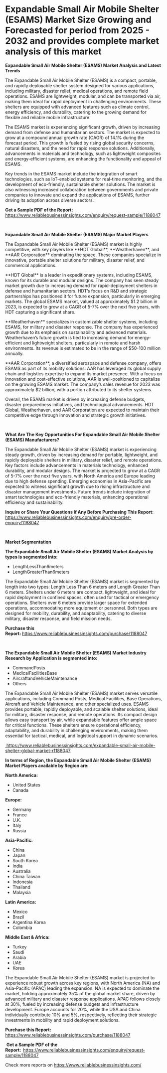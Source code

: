 <p><h1>Expandable Small Air Mobile Shelter (ESAMS) Market Size Growing and Forecasted for period from 2025 - 2032 and provides complete market analysis of this market</h1></p><p><strong>Expandable Small Air Mobile Shelter (ESAMS) Market Analysis and Latest Trends</strong></p>
<p><p>The Expandable Small Air Mobile Shelter (ESAMS) is a compact, portable, and rapidly deployable shelter system designed for various applications, including military, disaster relief, medical operations, and remote field operations. ESAMS are lightweight, modular, and can be transported via air, making them ideal for rapid deployment in challenging environments. These shelters are equipped with advanced features such as climate control, energy efficiency, and durability, catering to the growing demand for flexible and reliable mobile infrastructure.</p><p>The ESAMS market is experiencing significant growth, driven by increasing demand from defense and humanitarian sectors. The market is expected to grow at a compound annual growth rate (CAGR) of 14.1% during the forecast period. This growth is fueled by rising global security concerns, natural disasters, and the need for rapid response solutions. Additionally, advancements in materials and technology, such as lightweight composites and energy-efficient systems, are enhancing the functionality and appeal of ESAMS.</p><p>Key trends in the ESAMS market include the integration of smart technologies, such as IoT-enabled systems for real-time monitoring, and the development of eco-friendly, sustainable shelter solutions. The market is also witnessing increased collaboration between governments and private companies to innovate and expand the applications of ESAMS, further driving its adoption across diverse sectors.</p></p>
<p><strong>Get a Sample PDF of the Report:&nbsp;</strong> <a href="https://www.reliablebusinessinsights.com/enquiry/request-sample/1188047?utm_campaign=1837&utm_medium=2&utm_source=Github&utm_content=ia&utm_term=20012025&utm_id=expandable-small-air-mobile-shelter-esams">https://www.reliablebusinessinsights.com/enquiry/request-sample/1188047</a></p>
<p>&nbsp;</p>
<p><strong>Expandable Small Air Mobile Shelter (ESAMS) Major Market Players</strong></p>
<p><p>The Expandable Small Air Mobile Shelter (ESAMS) market is highly competitive, with key players like **HDT Global**, **Weatherhaven**, and **AAR Corporation** dominating the space. These companies specialize in innovative, portable shelter solutions for military, disaster relief, and commercial applications.</p><p>**HDT Global** is a leader in expeditionary systems, including ESAMS, known for its durable and modular designs. The company has seen steady market growth due to increasing demand for rapid-deployment shelters in defense and humanitarian sectors. HDT’s focus on R&D and strategic partnerships has positioned it for future expansion, particularly in emerging markets. The global ESAMS market, valued at approximately $1.2 billion in 2023, is expected to grow at a CAGR of 5-7% over the next five years, with HDT capturing a significant share.</p><p>**Weatherhaven** specializes in customizable shelter systems, including ESAMS, for military and disaster response. The company has experienced growth due to its emphasis on sustainability and advanced materials. Weatherhaven’s future growth is tied to increasing demand for energy-efficient and lightweight shelters, particularly in remote and harsh environments. Its revenue is estimated to be in the range of $50-100 million annually.</p><p>**AAR Corporation**, a diversified aerospace and defense company, offers ESAMS as part of its mobility solutions. AAR has leveraged its global supply chain and logistics expertise to expand its market presence. With a focus on innovation and cost-effective solutions, AAR is well-positioned to capitalize on the growing ESAMS market. The company’s sales revenue for 2023 was approximately $2 billion, with a portion attributed to its shelter systems.</p><p>Overall, the ESAMS market is driven by increasing defense budgets, disaster preparedness initiatives, and technological advancements. HDT Global, Weatherhaven, and AAR Corporation are expected to maintain their competitive edge through innovation and strategic growth initiatives.</p></p>
<p>&nbsp;</p>
<p><strong>What Are The Key Opportunities For Expandable Small Air Mobile Shelter (ESAMS) Manufacturers?</strong></p>
<p><p>The Expandable Small Air Mobile Shelter (ESAMS) market is experiencing steady growth, driven by increasing demand for portable, lightweight, and rapidly deployable shelters in military, disaster relief, and remote operations. Key factors include advancements in materials technology, enhanced durability, and modular designs. The market is projected to grow at a CAGR of 5-7% over the next five years, with North America and Europe leading due to high defense spending. Emerging economies in Asia-Pacific are expected to witness significant growth due to rising infrastructure and disaster management investments. Future trends include integration of smart technologies and eco-friendly materials, enhancing operational efficiency and sustainability.</p></p>
<p><strong>Inquire or Share Your Questions If Any Before Purchasing This Report:</strong> <a href="https://www.reliablebusinessinsights.com/enquiry/pre-order-enquiry/1188047?utm_campaign=1837&utm_medium=2&utm_source=Github&utm_content=ia&utm_term=20012025&utm_id=expandable-small-air-mobile-shelter-esams">https://www.reliablebusinessinsights.com/enquiry/pre-order-enquiry/1188047</a></p>
<p>&nbsp;</p>
<p><strong>Market Segmentation</strong></p>
<p><strong>The Expandable Small Air Mobile Shelter (ESAMS) Market Analysis by types is segmented into:</strong></p>
<p><ul><li>LengthLessThan6meters</li><li>LengthGreaterThan6meters</li></ul></p>
<p><p>The Expandable Small Air Mobile Shelter (ESAMS) market is segmented by length into two types: Length Less Than 6 meters and Length Greater Than 6 meters. Shelters under 6 meters are compact, lightweight, and ideal for rapid deployment in confined spaces, often used for tactical or emergency operations. Shelters over 6 meters provide larger space for extended operations, accommodating more equipment or personnel. Both types are designed for mobility, durability, and adaptability, catering to diverse military, disaster response, and field mission needs.</p></p>
<p><strong>Purchase this Report:&nbsp;</strong><a href="https://www.reliablebusinessinsights.com/purchase/1188047?utm_campaign=1837&utm_medium=2&utm_source=Github&utm_content=ia&utm_term=20012025&utm_id=expandable-small-air-mobile-shelter-esams">https://www.reliablebusinessinsights.com/purchase/1188047</a></p>
<p>&nbsp;</p>
<p><strong>The Expandable Small Air Mobile Shelter (ESAMS) Market Industry Research by Application is segmented into:</strong></p>
<p><ul><li>CommandPosts</li><li>MedicalFacilitiesBase</li><li>AircraftandVehicleMaintenance</li><li>Others</li></ul></p>
<p><p>The Expandable Small Air Mobile Shelter (ESAMS) market serves versatile applications, including Command Posts, Medical Facilities, Base Operations, Aircraft and Vehicle Maintenance, and other specialized uses. ESAMS provides portable, rapidly deployable, and scalable shelter solutions, ideal for military, disaster response, and remote operations. Its compact design allows easy transport by air, while expandable features offer ample space for critical functions. These shelters ensure operational efficiency, adaptability, and durability in challenging environments, making them essential for tactical, medical, and logistical support in dynamic scenarios.</p></p>
<p><a href="https://www.reliablebusinessinsights.com/expandable-small-air-mobile-shelter-global-market-r1188047?utm_campaign=1837&utm_medium=2&utm_source=Github&utm_content=ia&utm_term=20012025&utm_id=expandable-small-air-mobile-shelter-esams">&nbsp;https://www.reliablebusinessinsights.com/expandable-small-air-mobile-shelter-global-market-r1188047</a></p>
<p><strong>In terms of Region, the Expandable Small Air Mobile Shelter (ESAMS) Market Players available by Region are:</strong></p>
<p>
    <p> <strong> North America: </strong>
        <ul>
            <li>United States</li>
            <li>Canada</li>
        </ul>
        </p> 
    <p> <strong> Europe: </strong>
        <ul>
            <li>Germany</li>
            <li>France</li>
            <li>U.K.</li>
            <li>Italy</li>
            <li>Russia</li>
        </ul>
        </p> 
    <p> <strong> Asia-Pacific: </strong>
        <ul>
            <li>China</li>
            <li>Japan</li>
            <li>South Korea</li>
            <li>India</li>
            <li>Australia</li>
            <li>China Taiwan</li>
            <li>Indonesia</li>
            <li>Thailand</li>
            <li>Malaysia</li>
        </ul>
        </p> 
    <p> <strong> Latin America: </strong>
        <ul>
            <li>Mexico</li>
            <li>Brazil</li>
            <li>Argentina Korea</li>
            <li>Colombia</li>
        </ul>
        </p> 
    <p> <strong> Middle East & Africa: </strong>
        <ul>
            <li>Turkey</li>
            <li>Saudi</li>
            <li>Arabia</li>
            <li>UAE</li>
            <li>Korea</li>
        </ul>
    </p>
    </p>
<p><p>The Expandable Small Air Mobile Shelter (ESAMS) market is projected to experience robust growth across key regions, with North America (NA) and Asia-Pacific (APAC) leading the expansion. NA is expected to dominate the market, holding approximately 35% of the global market share, driven by advanced military and disaster response applications. APAC follows closely at 30%, fueled by increasing defense budgets and infrastructure development. Europe accounts for 20%, while the USA and China individually contribute 10% and 5%, respectively, reflecting their strategic investments in mobility and rapid deployment solutions.</p></p>
<p><strong>Purchase this Report: </strong><a href="https://www.reliablebusinessinsights.com/purchase/1188047?utm_campaign=1837&utm_medium=2&utm_source=Github&utm_content=ia&utm_term=20012025&utm_id=expandable-small-air-mobile-shelter-esams">https://www.reliablebusinessinsights.com/purchase/1188047</a></p>
<p>&nbsp;<strong>Get a Sample PDF of the Report:&nbsp;&nbsp;</strong><a href="https://www.reliablebusinessinsights.com/enquiry/request-sample/1188047?utm_campaign=1837&utm_medium=2&utm_source=Github&utm_content=ia&utm_term=20012025&utm_id=expandable-small-air-mobile-shelter-esams">https://www.reliablebusinessinsights.com/enquiry/request-sample/1188047</a></p>
<p><strong></strong></p>
<p>Check more reports on <a href="https://www.reliablebusinessinsights.com/?utm_campaign=1837&utm_medium=2&utm_source=Github&utm_content=ia&utm_term=20012025&utm_id=expandable-small-air-mobile-shelter-esams">https://www.reliablebusinessinsights.com/</a></p>